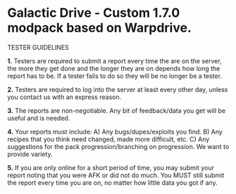 # Galactic Drive - Custom 1.7.0 modpack based on Warpdrive.

TESTER GUIDELINES

**1.** Testers are required to submit a report every time the are on the server, the more they get done and the longer they are on depends how long the report has to be. If a tester fails to do so they will be no longer be a tester.

**2.** Testers are required to log into the server at least every other day, unless you contact us with an express reason.

**3.** The reports are non-negotiable. Any bit of feedback/data you get will be useful and is needed.

**4.** Your reports must include:
     A) Any bugs/dupes/exploits you find.
     B) Any recipes that you think need changed, made more difficult, etc.
     C) Any suggestions for the pack progression/branching on progression. We want to provide variety.

**5.** If you are only online for a short period of time, you may submit your report noting that you were AFK or did not do much. You MUST still submit the report every time you are on, no matter how little data you got if any.
